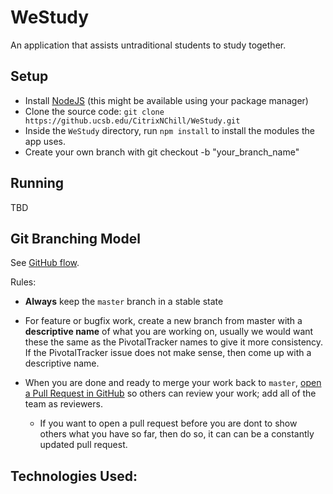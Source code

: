 # WeStudy
An application that assists untraditional students to study together.

## Setup
- Install [NodeJS](http://nodejs.org/) (this might be available using your package manager)
- Clone the source code: `git clone https://github.ucsb.edu/CitrixNChill/WeStudy.git`
- Inside the `WeStudy` directory, run `npm install` to install the modules the app uses.
- Create your own branch with git checkout -b "your_branch_name"


## Running
TBD

## Git Branching Model
See [GitHub flow](http://scottchacon.com/2011/08/31/github-flow.html).

Rules:

- **Always** keep the `master` branch in a stable state

- For feature or bugfix work, create a new branch from master with a **descriptive name** of what you are working on,
usually we would want these the same as the PivotalTracker names to give it more consistency. If the PivotalTracker
issue does not make sense, then come up with a descriptive name.

- When you are done and ready to merge your work back to `master`, [open a Pull Request in GitHub](https://github.ucsb.edu/CitrixNChill/WeStudy/pulls)
so others can review your work; add all of the team as reviewers.

  - If you want to open a pull request before you are dont to show others what you have so far, then do so, it can
  can be a constantly updated pull request.

## Technologies Used:
